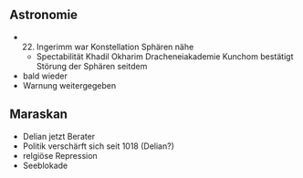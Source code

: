 ## Astronomie
* 22. Ingerimm war Konstellation Sphären nähe
	* Spectabilität Khadil Okharim Dracheneiakademie Kunchom bestätigt Störung der Sphären seitdem
* bald wieder
* Warnung weitergegeben

## Maraskan
* Delian jetzt Berater
* Politik verschärft sich seit 1018 (Delian?)
* relgiöse Repression
* Seeblokade
